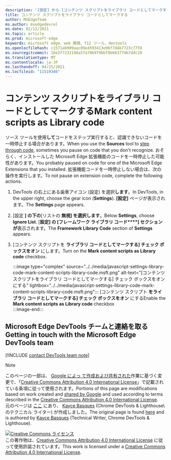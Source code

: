 ```yaml
---
description: '[設定] から [コンテンツ スクリプトをライブラリ コードとしてマークする] を有効>フレームワーク ライブラリ コードを使用します。'
title: コンテンツ スクリプトをライブラリ コードとしてマークする
author: MSEdgeTeam
ms.author: msedgedevrel
ms.date: 02/12/2021
ms.topic: article
ms.prod: microsoft-edge
keywords: microsoft edge、web 開発、f12 ツール、devtools
ms.openlocfilehash: c1571ab909aac09e4593413e96f7d4b7723c7759
ms.sourcegitcommit: 16e2f7232196a57a70b979bbf8b663774b7ddc20
ms.translationtype: MT
ms.contentlocale: ja-JP
ms.lasthandoff: 04/25/2021
ms.locfileid: "11519346"
---
```

<!-- Copyright Kayce Basques 

   Licensed under the Apache License, Version 2.0 (the "License");
   you may not use this file except in compliance with the License.
   You may obtain a copy of the License at

       https://www.apache.org/licenses/LICENSE-2.0

   Unless required by applicable law or agreed to in writing, software
   distributed under the License is distributed on an "AS IS" BASIS,
   WITHOUT WARRANTIES OR CONDITIONS OF ANY KIND, either express or implied.
   See the License for the specific language governing permissions and
   limitations under the License.  -->

# <a name="mark-content-scripts-as-library-code"></a><span data-ttu-id="c62a4-104">コンテンツ スクリプトをライブラリ コードとしてマークする</span><span class="sxs-lookup"><span data-stu-id="c62a4-104">Mark content scripts as Library code</span></span>  

<span data-ttu-id="c62a4-105">ソース ツールを使用**して**コードを[][DevToolsJavascriptStepThroughCode]ステップ実行すると、認識できないコードを一時停止する場合があります。</span><span class="sxs-lookup"><span data-stu-id="c62a4-105">When you use the **Sources** tool to [step through code][DevToolsJavascriptStepThroughCode], sometimes you pause on code that you don't recognize.</span></span>  <span data-ttu-id="c62a4-106">おそらく、インストールした Microsoft Edge 拡張機能のコードを一時停止した可能性があります。</span><span class="sxs-lookup"><span data-stu-id="c62a4-106">You probably paused on code for one of the Microsoft Edge Extensions that you installed.</span></span>  <span data-ttu-id="c62a4-107">拡張機能コードを一時停止しない場合は、次の操作を実行します。</span><span class="sxs-lookup"><span data-stu-id="c62a4-107">To not pause on extension code, complete the following actions.</span></span>  

1.  <span data-ttu-id="c62a4-108">DevTools の右上にある歯車アイコン (設定) を選択**します**。</span><span class="sxs-lookup"><span data-stu-id="c62a4-108">In DevTools, in the upper right, choose the gear icon (**Settings**).</span></span>  <span data-ttu-id="c62a4-109">**[設定]** ページが表示されます。</span><span class="sxs-lookup"><span data-stu-id="c62a4-109">The **Settings** page appears.</span></span>  
1.  <span data-ttu-id="c62a4-110">[設定 **] の下の**[リストの **無視] を選択します**。</span><span class="sxs-lookup"><span data-stu-id="c62a4-110">Below **Settings**, choose **Ignore List**.</span></span>  <span data-ttu-id="c62a4-111">[**設定] の [フレームワーク ライブラリ コード\*\*\*\*] セクションが**表示されます。</span><span class="sxs-lookup"><span data-stu-id="c62a4-111">The **Framework Library Code** section of **Settings** appears.</span></span>  
1.  <span data-ttu-id="c62a4-112">[コンテンツ スクリプトを **ライブラリ コードとしてマークする] チェック ボックスをオン** にします。</span><span class="sxs-lookup"><span data-stu-id="c62a4-112">Turn on the **Mark content scripts as Library code** checkbox.</span></span>  
    
    :::image type="complex" source="../../media/javascript-settings-library-code-mark-content-scripts-library-code.msft.png" alt-text="[コンテンツ スクリプトをライブラリ コードとしてマークする] チェック ボックスをオンにする" lightbox="../../media/javascript-settings-library-code-mark-content-scripts-library-code.msft.png":::
       <span data-ttu-id="c62a4-114">[コンテンツ スクリプト **をライブラリ コードとしてマークする] チェック ボックスをオン** にする</span><span class="sxs-lookup"><span data-stu-id="c62a4-114">Enable the **Mark content scripts as Library code** checkbox</span></span>  
    :::image-end:::  
    
## <a name="getting-in-touch-with-the-microsoft-edge-devtools-team"></a><span data-ttu-id="c62a4-115">Microsoft Edge DevTools チームと連絡を取る</span><span class="sxs-lookup"><span data-stu-id="c62a4-115">Getting in touch with the Microsoft Edge DevTools team</span></span>  

[!INCLUDE [contact DevTools team note](../../includes/contact-devtools-team-note.md)]  

<!-- links -->  

[DevToolsJavascriptStepThroughCode]: ../index.md#step-4-step-through-the-code "手順 4: コードをステップ実行する - Microsoft Edge DevTools の JavaScript のデバッグの|Microsoft Docs"  

> [!NOTE]
> <span data-ttu-id="c62a4-117">このページの一部は、 [Google によっ て作成および共有された][GoogleSitePolicies]作業に基づく変更で、「[Creative Commons Attribution 4.0 International License][CCA4IL]」で記載されている条項に従って使用されます。</span><span class="sxs-lookup"><span data-stu-id="c62a4-117">Portions of this page are modifications based on work created and [shared by Google][GoogleSitePolicies] and used according to terms described in the [Creative Commons Attribution 4.0 International License][CCA4IL].</span></span>  
> <span data-ttu-id="c62a4-118">元のページは [ここ](https://developers.google.com/web/tools/chrome-devtools/javascript/guides/blackbox-chrome-extension-scripts) にあり、 [Kayce Basques][KayceBasques] \(Chrome DevTools \& Lighthouse\ のテクニカル ライター) が作成しました。</span><span class="sxs-lookup"><span data-stu-id="c62a4-118">The original page is found [here](https://developers.google.com/web/tools/chrome-devtools/javascript/guides/blackbox-chrome-extension-scripts) and is authored by [Kayce Basques][KayceBasques] \(Technical Writer, Chrome DevTools \& Lighthouse\).</span></span>  

[![Creative Commons ライセンス][CCby4Image]][CCA4IL]  
<span data-ttu-id="c62a4-120">この著作物は、[Creative Commons Attribution 4.0 International License][CCA4IL] に従って使用許諾されています。</span><span class="sxs-lookup"><span data-stu-id="c62a4-120">This work is licensed under a [Creative Commons Attribution 4.0 International License][CCA4IL].</span></span>  

[CCA4IL]: https://creativecommons.org/licenses/by/4.0  
[CCby4Image]: https://i.creativecommons.org/l/by/4.0/88x31.png  
[GoogleSitePolicies]: https://developers.google.com/terms/site-policies  
[KayceBasques]: https://developers.google.com/web/resources/contributors/kaycebasques  

